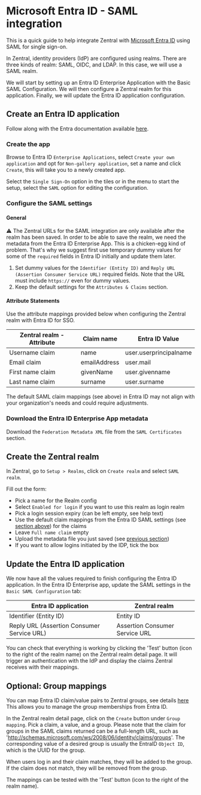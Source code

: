 # Microsoft Entra ID - SAML integration

This is a quick guide to help integrate Zentral with [Microsoft Entra ID](https://learn.microsoft.com/en-us/entra/identity/enterprise-apps/add-application-portal-setup-sso) using SAML for single sign-on.  
  
In Zentral, identity providers (IdP) are configured using realms. There are three kinds of realm: SAML, OIDC, and LDAP. In this case, we will use a SAML realm.

We will start by setting up an Entra ID Enterprise Application with the Basic SAML Configuration. We will then configure a Zentral realm for this application. Finally, we will update the Entra ID application configuration.


## Create an Entra ID  application

Follow along with the Entra documentation available [here](https://learn.microsoft.com/en-us/entra/identity/enterprise-apps/add-application-portal-setup-sso).

### Create the app

Browse to Entra ID `Enterprise Applications`, select `Create your own application` and opt for `Non-gallery application`, set a name and click `Create`, this will take you to a newly created app. 

Select the `Single Sign-On` option in the tiles or in the menu to start the setup, select the `SAML` option for editing the configuration.

### Configure the SAML settings

#### General

⚠️ The Zentral URLs for the SAML integration are only available after the realm has been saved. In order to be able to save the realm, we need the metadata from the Entra ID Enterprise App. This is a chicken-egg kind of problem. That's why we suggest first use temporary dummy values for some of the `required` fields in Entra ID initially and update them later.

1. Set dummy values for the `Identifier (Entity ID)` and `Reply URL (Assertion Consumer Service URL)` required fields. Note that the URL must include `https://` even for dummy values. 
2.  Keep the default settings for the `Attributes & Claims` section.

#### Attribute Statements

Use the attribute mappings provided below when configuring the Zentral realm with Entra ID for SSO. 

| **Zentral realm - Attribute**    | **Claim name** | **Entra ID Value**      |
| ---------------- | ---------------------- | ---------------------- |
| Username claim   | name                   | user.userprincipalname |
| Email claim      | emailAddress           | user.mail              |
| First name claim | givenName              | user.givenname         |
| Last name claim  | surname                | user.surname           |

The default SAML claim mappings (see above) in Entra ID may not align with your organization's needs and could require adjustments.

### Download the Entra ID Enterprise App metadata

Download the `Federation Metadata XML` file from the `SAML Certificates` section.

## Create the Zentral realm

In Zentral, go to `Setup > Realms`, click on `Create realm` and select `SAML realm`.

Fill out the form:

 - Pick a name for the Realm config
 - Select `Enabled for login` if you want to use this realm as login realm
 - Pick a login session expiry (can be left empty, see help text)
 - Use the default claim mappings from the Entra ID SAML settings (see [section above](#attribute-statements)) for the claims
 - Leave `Full name claim` empty
 - Upload the metadata file you just saved (see [previous section](#download-the-entra-id-enterprise-app-metadata))
 - If you want to allow logins initiated by the IDP, tick the box

## Update the Entra ID application

We now have all the values required to finish configuring the Entra ID application.
In the Entra ID Enterprise app, update the SAML settings in the `Basic SAML Configuration` tab:

| **Entra ID application**     | **Zentral realm**                                                |
| --------------------------- | ---------------------------------------------------------------- |
| Identifier (Entity ID)      | Entity ID                                                        |
| Reply URL (Assertion Consumer Service URL)      | Assertion Consumer Service URL                                   |


You can check that everything is working by clicking the 'Test' button (icon to the right of the realm name) on the Zentral realm detail page. It will trigger an authentication with the IdP and display the claims Zentral receives with their mappings.

## Optional: Group mappings

You can map Entra ID claim/value pairs to Zentral groups, see details [here](https://learn.microsoft.com/en-us/entra/identity/hybrid/connect/how-to-connect-fed-group-claims) 
This allows you to manage the group memberships from Entra ID.

In the Zentral realm detail page, click on the `Create` button under `Group mapping`. Pick a claim, a value, and a group. Please note that the claim for groups in the SAML claims returned can be a full-length URL, such as 'http://schemas.microsoft.com/ws/2008/06/identity/claims/groups'. The corresponding value of a desired group is usually the EntraID `Object ID`, which is the UUID for the group.

When users log in and their claim matches, they will be added to the group. If the claim does not match, they will be removed from the group.

The mappings can be tested with the 'Test' button (icon to the right of the realm name).
